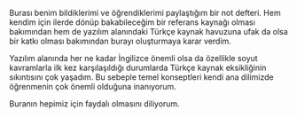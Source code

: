 Burası benim bildiklerimi ve öğrendiklerimi paylaştığım bir not defteri. Hem kendim için ilerde dönüp bakabileceğim bir referans kaynağı olması bakımından hem de yazılım alanındaki Türkçe kaynak havuzuna ufak da olsa bir katkı olması bakımından burayı oluşturmaya karar verdim.

Yazılım alanında her ne kadar İngilizce önemli olsa da özellikle soyut kavramlarla ilk kez karşılaşıldığı durumlarda Türkçe kaynak eksikliğinin sıkıntısını çok yaşadım. Bu sebeple temel konseptleri kendi ana dilimizde öğrenmenin çok önemli olduğuna inanıyorum.

Buranın hepimiz için faydalı olmasını diliyorum. 